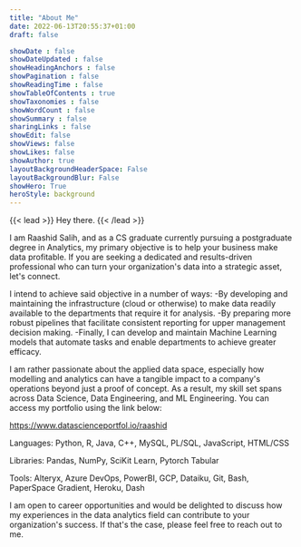 ```yaml
---
title: "About Me"
date: 2022-06-13T20:55:37+01:00
draft: false

showDate : false
showDateUpdated : false
showHeadingAnchors : false
showPagination : false
showReadingTime : false
showTableOfContents : true
showTaxonomies : false 
showWordCount : false
showSummary : false
sharingLinks : false
showEdit: false
showViews: false
showLikes: false
showAuthor: true
layoutBackgroundHeaderSpace: False
layoutBackgroundBlur: False
showHero: True
heroStyle: background
---
```

{{< lead >}}
Hey there.
{{< /lead >}}

I am Raashid Salih, and as a CS graduate currently pursuing a postgraduate degree in Analytics, my primary objective is to help your business make data profitable. If you are seeking a dedicated and results-driven professional who can turn your organization's data into a strategic asset, let's connect.

I intend to achieve said objective in a number of ways:
-By developing and maintaining the infrastructure (cloud or otherwise) to make data readily available to the departments that require it for analysis.
-By preparing more robust pipelines that facilitate consistent reporting for upper management decision making.
-Finally, I can develop and maintain Machine Learning models that automate tasks and enable departments to achieve greater efficacy.

I am rather passionate about the applied data space, especially how modelling and analytics can have a tangible impact to a company's operations beyond just a proof of concept. As a result, my skill set spans across Data Science, Data Engineering, and ML Engineering. You can access my portfolio using the link below:

<https://www.datascienceportfol.io/raashid>

Languages: Python, R, Java, C++, MySQL, PL/SQL, JavaScript, HTML/CSS

Libraries: Pandas, NumPy, SciKit Learn, Pytorch Tabular

Tools: Alteryx, Azure DevOps, PowerBI, GCP, Dataiku, Git, Bash, PaperSpace Gradient, Heroku, Dash

I am open to career opportunities and would be delighted to discuss how my experiences in the data analytics field can contribute to your organization's success. If that's the case, please feel free to reach out to me.